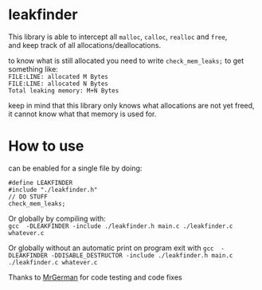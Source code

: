 # leakfinder
 This library is able to intercept all `malloc`, `calloc`, `realloc` and `free`,  
 and keep track of all allocations/deallocations.  

 to know what is still allocated you need to write `check_mem_leaks;` to get something like:  
 `FILE:LINE: allocated M Bytes`  
 `FILE:LINE: allocated N Bytes`   
 `Total leaking memory: M+N Bytes`  
 
 keep in mind that this library only knows what allocations are not yet freed,  
 it cannot know what that memory is used for.
 
 
# How to use  
 can be enabled for a single file by doing:
 ```
 #define LEAKFINDER
 #include "./leakfinder.h"
 // DO STUFF
 check_mem_leaks;
 ```  
 Or globally by compiling with:  
 `gcc  -DLEAKFINDER -include ./leakfinder.h main.c ./leakfinder.c whatever.c `

 Or globally without an automatic print on program exit with
 `gcc  -DLEAKFINDER -DDISABLE_DESTRUCTOR -include ./leakfinder.h main.c ./leakfinder.c whatever.c `
 
 Thanks to [MrGerman](https://github.com/pfhaupt) for code testing and code fixes